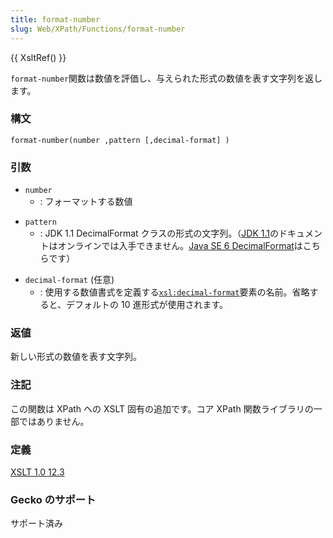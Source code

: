 ```yaml
---
title: format-number
slug: Web/XPath/Functions/format-number
---
```

{{ XsltRef() }}

`format-number`関数は数値を評価し、与えられた形式の数値を表す文字列を返します。

### 構文

```
format-number(number ,pattern [,decimal-format] )
```

### 引数

- `number`
  - : フォーマットする数値

<!---->

- `pattern`
  - : JDK 1.1 DecimalFormat クラスの形式の文字列。（[JDK 1.1](http://java.sun.com/products/archive/jdk/1.1/)のドキュメントはオンラインでは入手できません。[Java SE 6 DecimalFormat](https://docs.oracle.com/javase/jp/6/api/java/text/DecimalFormat.html)はこちらです）

<!---->

- `decimal-format` (任意)
  - : 使用する数値書式を定義する[`xsl:decimal-format`](/ja/docs/XSLT/Elements/decimal-format)要素の名前。省略すると、デフォルトの 10 進形式が使用されます。

### 返値

新しい形式の数値を表す文字列。

### 注記

この関数は XPath への XSLT 固有の追加です。コア XPath 関数ライブラリの一部ではありません。

### 定義

[XSLT 1.0 12.3](http://www.w3.org/TR/xslt#function-format-number)

### Gecko のサポート

サポート済み
